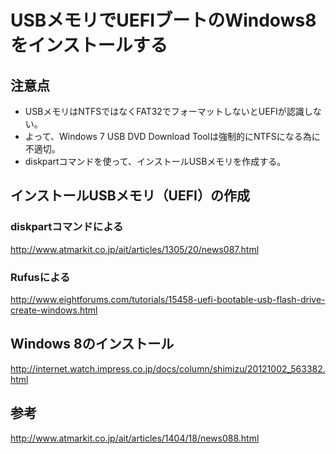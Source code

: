 ﻿# USBメモリでUEFIブートのWindows8をインストールする

## 注意点

- USBメモリはNTFSではなくFAT32でフォーマットしないとUEFIが認識しない。
- よって、Windows 7 USB DVD Download Toolは強制的にNTFSになる為に不適切。
- diskpartコマンドを使って、インストールUSBメモリを作成する。

## インストールUSBメモリ（UEFI）の作成
### diskpartコマンドによる
http://www.atmarkit.co.jp/ait/articles/1305/20/news087.html
### Rufusによる
http://www.eightforums.com/tutorials/15458-uefi-bootable-usb-flash-drive-create-windows.html

## Windows 8のインストール
http://internet.watch.impress.co.jp/docs/column/shimizu/20121002_563382.html

## 参考
http://www.atmarkit.co.jp/ait/articles/1404/18/news088.html
